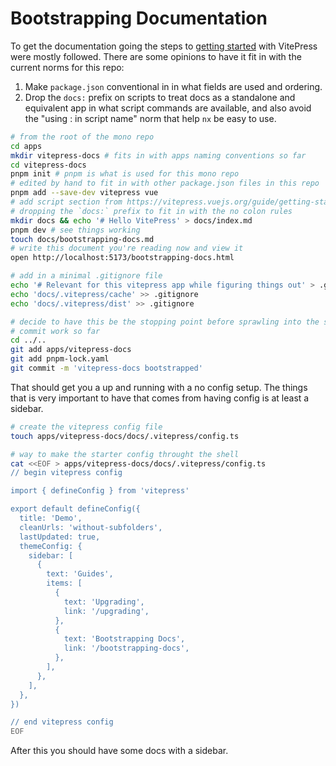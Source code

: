 # Bootstrapping Documentation

To get the documentation going the steps to
[getting started](https://vitepress.vuejs.org/guide/getting-started) with
VitePress were mostly followed. There are some opinions to have it fit in with
the current norms for this repo:

1. Make `package.json` conventional in in what fields are used and ordering.
2. Drop the `docs:` prefix on scripts to treat docs as a standalone and
   equivalent app in what script commands are available, and also avoid the
   "using : in script name" norm that help `nx` be easy to use.

```zsh
# from the root of the mono repo
cd apps
mkdir vitepress-docs # fits in with apps naming conventions so far
cd vitepress-docs
pnpm init # pnpm is what is used for this mono repo
# edited by hand to fit in with other package.json files in this repo
pnpm add --save-dev vitepress vue
# add script section from https://vitepress.vuejs.org/guide/getting-started
# dropping the `docs:` prefix to fit in with the no colon rules
mkdir docs && echo '# Hello VitePress' > docs/index.md
pnpm dev # see things working
touch docs/bootstrapping-docs.md
# write this document you're reading now and view it
open http://localhost:5173/bootstrapping-docs.html

# add in a minimal .gitignore file
echo '# Relevant for this vitepress app while figuring things out' > .gitignore
echo 'docs/.vitepress/cache' >> .gitignore
echo 'docs/.vitepress/dist' >> .gitignore

# decide to have this be the stopping point before sprawling into the sidebar
# commit work so far
cd ../..
git add apps/vitepress-docs
git add pnpm-lock.yaml
git commit -m 'vitepress-docs bootstrapped'
```

That should get you a up and running with a no config setup. The things that is
very important to have that comes from having config is at least a sidebar.

```zsh
# create the vitepress config file
touch apps/vitepress-docs/docs/.vitepress/config.ts

# way to make the starter config throught the shell
cat <<EOF > apps/vitepress-docs/docs/.vitepress/config.ts
// begin vitepress config

import { defineConfig } from 'vitepress'

export default defineConfig({
  title: 'Demo',
  cleanUrls: 'without-subfolders',
  lastUpdated: true,
  themeConfig: {
    sidebar: [
      {
        text: 'Guides',
        items: [
          {
            text: 'Upgrading',
            link: '/upgrading',
          },
          {
            text: 'Bootstrapping Docs',
            link: '/bootstrapping-docs',
          },
        ],
      },
    ],
  },
})

// end vitepress config
EOF
```

After this you should have some docs with a sidebar.
